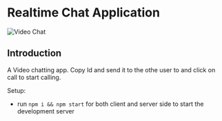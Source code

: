 # Realtime Chat Application

![Video Chat](https://i.ibb.co/W54rfg6/Screenshot-2.png)

## Introduction
A Video chatting app.
Copy Id and send it to the othe user to and click on call to start calling.

Setup:
- run ```npm i && npm start``` for both client and server side to start the development server
